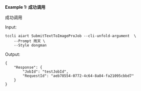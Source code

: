 **Example 1: 成功调用**

成功调用

Input: 

```
tccli aiart SubmitTextToImageProJob --cli-unfold-argument  \
    --Prompt 雨天 \
    --Style dongman
```

Output: 
```
{
    "Response": {
        "JobId": "testJobId",
        "RequestId": "aeb78554-0772-4c64-8a84-fa21095cbbd7"
    }
}
```

